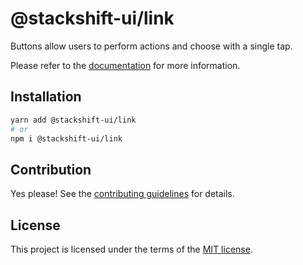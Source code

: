 # @stackshift-ui/link

Buttons allow users to perform actions and choose with a single tap.

Please refer to the [documentation](https://stackshift-ui.webriq.com/docs/components/link) for more information.

## Installation

```sh
yarn add @stackshift-ui/link
# or
npm i @stackshift-ui/link
```

## Contribution

Yes please! See the
[contributing guidelines](https://github.com/stackshift-ui/components/master/CONTRIBUTING.md)
for details.

## License

This project is licensed under the terms of the
[MIT license](https://github.com/stackshift-ui/components/master/LICENSE).
